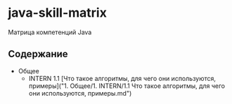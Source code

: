 # java-skill-matrix
Матрица компетенций Java

## Содержание
- Общее
    - INTERN
        1.1 [Что такое алгоритмы, для чего они используются, примеры]("1. Общее/1. INTERN/1.1 Что такое алгоритмы, для чего они используются, примеры.md")